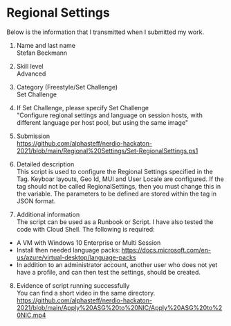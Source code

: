 # Regional Settings
Below is the information that I transmitted when I submitted my work.

1. Name and last name\
Stefan Beckmann

2. Skill level\
Advanced

3. Category (Freestyle/Set Challenge)\
Set Challenge

4. If Set Challenge, please specify Set Challenge\
"Configure regional settings and language on session hosts, with different language per host pool, but using the same image"

5. Submission\
https://github.com/alphasteff/nerdio-hackaton-2021/blob/main/Regional%20Settings/Set-RegionalSettings.ps1

6. Detailed description\
This script is used to configure the Regional Settings specified in the Tag. Keyboar layouts, Geo Id, MUI and User Locale are configured.
If the tag should not be called RegionalSettings, then you must change this in the variable.
The parameters to be defined are stored within the tag in JSON format.

7. Additional information\
The script can be used as a Runbook or Script. I have also tested the code with Cloud Shell. The following is required:
- A VM with Windows 10 Enterprise or Multi Session
- Install then needed language packs:  https://docs.microsoft.com/en-us/azure/virtual-desktop/language-packs
- In addition to an administrator account, another user who does not yet have a profile, and can then test the settings, should be created.

8. Evidence of script running successfully\
You can find a short video in the same directory.
https://github.com/alphasteff/nerdio-hackaton-2021/blob/main/Apply%20ASG%20to%20NIC/Apply%20ASG%20to%20NIC.mp4
